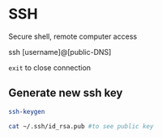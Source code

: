 # SSH

Secure shell, remote computer access 

ssh [username]@[public-DNS]

`exit` to close connection

## Generate new ssh key

```bash
ssh-keygen

cat ~/.ssh/id_rsa.pub #to see public key
```

